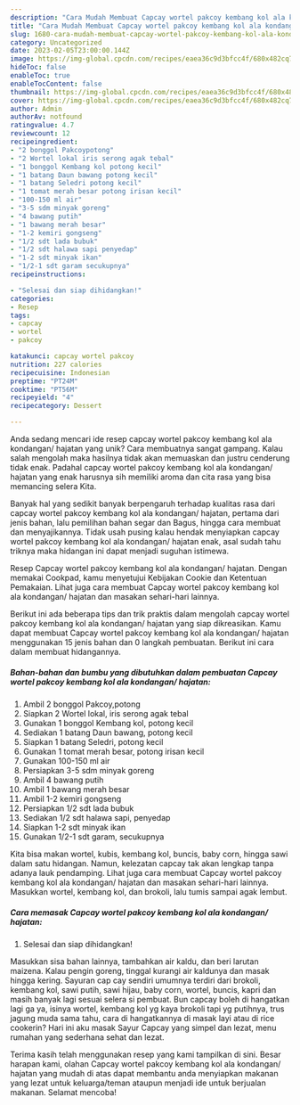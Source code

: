 ```yaml
---
description: "Cara Mudah Membuat Capcay wortel pakcoy kembang kol ala kondangan/ hajatan yang Bisa Manjain Lidah"
title: "Cara Mudah Membuat Capcay wortel pakcoy kembang kol ala kondangan/ hajatan yang Bisa Manjain Lidah"
slug: 1680-cara-mudah-membuat-capcay-wortel-pakcoy-kembang-kol-ala-kondangan-hajatan-yang-bisa-manjain-lidah
category: Uncategorized
date: 2023-02-05T23:00:00.144Z
image: https://img-global.cpcdn.com/recipes/eaea36c9d3bfcc4f/680x482cq70/capcay-wortel-pakcoy-kembang-kol-ala-kondangan-hajatan-foto-resep-utama.jpg
hideToc: false
enableToc: true
enableTocContent: false
thumbnail: https://img-global.cpcdn.com/recipes/eaea36c9d3bfcc4f/680x482cq70/capcay-wortel-pakcoy-kembang-kol-ala-kondangan-hajatan-foto-resep-utama.jpg
cover: https://img-global.cpcdn.com/recipes/eaea36c9d3bfcc4f/680x482cq70/capcay-wortel-pakcoy-kembang-kol-ala-kondangan-hajatan-foto-resep-utama.jpg
author: Admin
authorAv: notfound
ratingvalue: 4.7
reviewcount: 12
recipeingredient:
- "2 bonggol Pakcoypotong"
- "2 Wortel lokal iris serong agak tebal"
- "1 bonggol Kembang kol potong kecil"
- "1 batang Daun bawang potong kecil"
- "1 batang Seledri potong kecil"
- "1 tomat merah besar potong irisan kecil"
- "100-150 ml air"
- "3-5 sdm minyak goreng"
- "4 bawang putih"
- "1 bawang merah besar"
- "1-2 kemiri gongseng"
- "1/2 sdt lada bubuk"
- "1/2 sdt halawa sapi penyedap"
- "1-2 sdt minyak ikan"
- "1/2-1 sdt garam secukupnya"
recipeinstructions:

- "Selesai dan siap dihidangkan!"
categories:
- Resep
tags:
- capcay
- wortel
- pakcoy

katakunci: capcay wortel pakcoy 
nutrition: 227 calories
recipecuisine: Indonesian
preptime: "PT24M"
cooktime: "PT56M"
recipeyield: "4"
recipecategory: Dessert

---
```





Anda sedang mencari ide resep capcay wortel pakcoy kembang kol ala kondangan/ hajatan yang unik? Cara membuatnya sangat gampang. Kalau salah mengolah maka hasilnya tidak akan memuaskan dan justru cenderung tidak enak. Padahal capcay wortel pakcoy kembang kol ala kondangan/ hajatan yang enak harusnya sih memiliki aroma dan cita rasa yang bisa memancing selera Kita.





Banyak hal yang sedikit banyak berpengaruh terhadap kualitas rasa dari capcay wortel pakcoy kembang kol ala kondangan/ hajatan, pertama dari jenis bahan, lalu pemilihan bahan segar dan Bagus, hingga cara membuat dan menyajikannya. Tidak usah pusing kalau hendak menyiapkan capcay wortel pakcoy kembang kol ala kondangan/ hajatan enak,      asal sudah tahu triknya maka hidangan ini dapat menjadi suguhan istimewa.














Resep Capcay wortel pakcoy kembang kol ala kondangan/ hajatan. Dengan memakai Cookpad, kamu menyetujui Kebijakan Cookie dan Ketentuan Pemakaian. Lihat juga cara membuat Capcay wortel pakcoy kembang kol ala kondangan/ hajatan dan masakan sehari-hari lainnya.






Berikut ini ada beberapa tips dan trik praktis dalam mengolah capcay wortel pakcoy kembang kol ala kondangan/ hajatan yang siap dikreasikan. Kamu dapat membuat Capcay wortel pakcoy kembang kol ala kondangan/ hajatan menggunakan 15 jenis bahan dan 0 langkah pembuatan. Berikut ini cara dalam membuat hidangannya.

<!--inarticleads1-->

##### Bahan-bahan dan bumbu yang dibutuhkan dalam pembuatan Capcay wortel pakcoy kembang kol ala kondangan/ hajatan:

1. Ambil 2 bonggol Pakcoy,potong
1. Siapkan 2 Wortel lokal, iris serong agak tebal
1. Gunakan 1 bonggol Kembang kol, potong kecil
1. Sediakan 1 batang Daun bawang, potong kecil
1. Siapkan 1 batang Seledri, potong kecil
1. Gunakan 1 tomat merah besar, potong irisan kecil
1. Gunakan 100-150 ml air
1. Persiapkan 3-5 sdm minyak goreng
1. Ambil 4 bawang putih
1. Ambil 1 bawang merah besar
1. Ambil 1-2 kemiri gongseng
1. Persiapkan 1/2 sdt lada bubuk
1. Sediakan 1/2 sdt halawa sapi, penyedap
1. Siapkan 1-2 sdt minyak ikan
1. Gunakan 1/2-1 sdt garam, secukupnya


Kita bisa makan wortel, kubis, kembang kol, buncis, baby corn, hingga sawi dalam satu hidangan. Namun, kelezatan capcay tak akan lengkap tanpa adanya lauk pendamping. Lihat juga cara membuat Capcay wortel pakcoy kembang kol ala kondangan/ hajatan dan masakan sehari-hari lainnya. Masukkan wortel, kembang kol, dan brokoli, lalu tumis sampai agak lembut. 

<!--inarticleads2-->

##### Cara memasak Capcay wortel pakcoy kembang kol ala kondangan/ hajatan:


1. Selesai dan siap dihidangkan!

Masukkan sisa bahan lainnya, tambahkan air kaldu, dan beri larutan maizena. Kalau pengin goreng, tinggal kurangi air kaldunya dan masak hingga kering. Sayuran cap cay sendiri umumnya terdiri dari brokoli, kembang kol, sawi putih, sawi hijau, baby corn, wortel, buncis, kapri dan masih banyak lagi sesuai selera si pembuat. Bun capcay boleh di hangatkan lagi ga ya, isinya wortel, kembang kol yg kaya brokoli tapi yg putihnya, trus jagung muda sama tahu, cara di hangatkannya di masak layi atau di rice cookerin? Hari ini aku masak Sayur Capcay yang simpel dan lezat, menu rumahan yang sederhana sehat dan lezat. 

Terima kasih telah menggunakan resep yang kami tampilkan di sini. Besar harapan kami, olahan Capcay wortel pakcoy kembang kol ala kondangan/ hajatan yang mudah di atas dapat membantu anda menyiapkan makanan yang lezat untuk keluarga/teman ataupun menjadi ide untuk berjualan makanan. Selamat mencoba!
